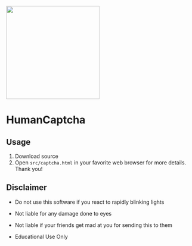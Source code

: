 <a href="https://www.mrfake.name/ghpromo" target="_blank"><img src="https://mrfake.name/ghpromo/promo.png" height="250"></a>
# HumanCaptcha
## Usage
1. Download source
2. Open `src/captcha.html` in your favorite web browser for more details.
Thank you!
## Disclaimer
* Do not use this software if you react to rapidly blinking lights

* Not liable for any damage done to eyes

* Not liable if your friends get mad at you for sending this to them

* Educational Use Only
